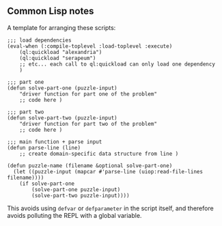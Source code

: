 Common Lisp notes
-----------------

A template for arranging these scripts:

``` common-lisp
;;; load dependencies
(eval-when (:compile-toplevel :load-toplevel :execute)
    (ql:quickload "alexandria")
    (ql:quickload "serapeum")
    ;; etc... each call to ql:quickload can only load one dependency
    )

;;; part one
(defun solve-part-one (puzzle-input)
    "driver function for part one of the problem"
    ;; code here )

;;; part two
(defun solve-part-two (puzzle-input)
    "driver function for part two of the problem"
    ;; code here )

;;; main function + parse input
(defun parse-line (line)
    ;; create domain-specific data structure from line )

(defun puzzle-name (filename &optional solve-part-one)
  (let ((puzzle-input (mapcar #'parse-line (uiop:read-file-lines filename))))
    (if solve-part-one
        (solve-part-one puzzle-input)
        (solve-part-two puzzle-input))))
```

This avoids using `defvar` or `defparameter` in the script itself, and therefore avoids polluting the REPL with a global variable.
